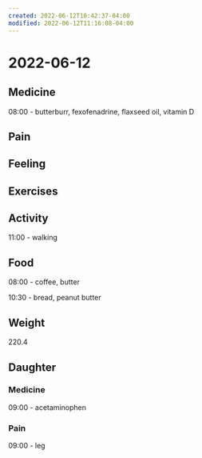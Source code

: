 ```yaml
---
created: 2022-06-12T10:42:37-04:00
modified: 2022-06-12T11:16:08-04:00
---
```


# 2022-06-12

## Medicine

08:00 - butterburr, fexofenadrine, flaxseed oil, vitamin D 


## Pain


## Feeling


## Exercises


## Activity

11:00 - walking


## Food

08:00 - coffee, butter

10:30 - bread, peanut butter 


## Weight

220.4

## Daughter

### Medicine

09:00 - acetaminophen 


### Pain

09:00 - leg
